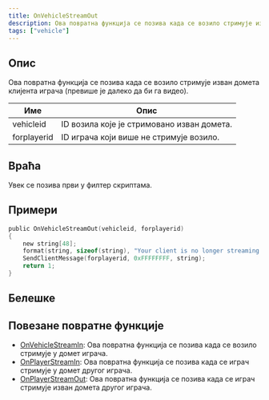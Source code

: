 ```yaml
---
title: OnVehicleStreamOut
description: Ова повратна функција се позива када се возило стримује изван домета клијента играча (превише је далеко да би га видео).
tags: ["vehicle"]
---
```


## Опис

Ова повратна функција се позива када се возило стримује изван домета клијента играча (превише је далеко да би га видео).

| Име         | Опис                                                         |
| ----------- | ------------------------------------------------------------ |
| vehicleid   | ID возила које је стримовано изван домета.                   |
| forplayerid | ID играча који више не стримује возило.                      |

## Враћа

Увек се позива први у филтер скриптама.

## Примери

```c
public OnVehicleStreamOut(vehicleid, forplayerid)
{
    new string[48];
    format(string, sizeof(string), "Your client is no longer streaming vehicle %d", vehicleid);
    SendClientMessage(forplayerid, 0xFFFFFFFF, string);
    return 1;
}
```

## Белешке

<TipNPCCallbacksSR />

## Повезане повратне функције

- [OnVehicleStreamIn](OnVehicleStreamIn): Ова повратна функција се позива када се возило стримује у домет играча.
- [OnPlayerStreamIn](OnPlayerStreamIn): Ова повратна функција се позива када се играч стримује у домет другог играча. 
- [OnPlayerStreamOut](OnPlayerStreamOut): Ова повратна функција се позива када се играч стримује изван домета другог играча. 
